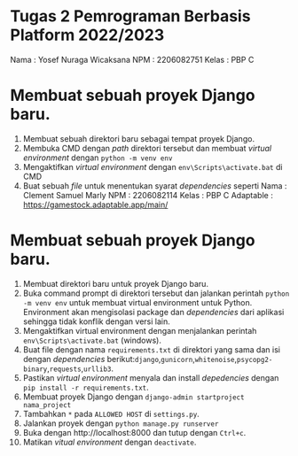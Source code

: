 # Tugas 2 Pemrograman Berbasis Platform 2022/2023
Nama    : Yosef Nuraga Wicaksana
NPM     : 2206082751
Kelas   : PBP C



# Membuat sebuah proyek Django baru.
1. Membuat sebuah direktori baru sebagai tempat proyek Django.
2. Membuka CMD dengan *path* direktori tersebut dan membuat *virtual environment* dengan `python -m venv env`
3. Mengaktifkan *virtual environment* dengan `env\Scripts\activate.bat` di CMD
4. Buat sebuah *file* untuk menentukan syarat *dependencies* seperti Nama        : Clement Samuel Marly
NPM         : 2206082114
Kelas       : PBP C
Adaptable   : https://gamestock.adaptable.app/main/

# Membuat sebuah proyek Django baru.
1. Membuat direktori baru untuk proyek Django baru.
2. Buka command prompt di direktori tersebut dan jalankan perintah `python -m venv env` untuk membuat virtual environment untuk Python. Environment akan mengisolasi package dan *dependencies* dari aplikasi sehingga tidak konflik dengan versi lain.
3. Mengaktifkan virtual environment dengan menjalankan perintah `env\Scripts\activate.bat` (windows).
4. Buat file dengan nama `requirements.txt` di direktori yang sama dan isi dengan *dependencies* berikut:`django`,`gunicorn`,`whitenoise`,`psycopg2-binary`,`requests`,`urllib3`.
5. Pastikan *virtual environment* menyala dan install *depedencies* dengan `pip install -r requirements.txt`.
6. Membuat proyek Django dengan `django-admin startproject nama_project`
7. Tambahkan `*` pada `ALLOWED HOST` di `settings.py`.
8. Jalankan proyek dengan `python manage.py runserver`
9. Buka dengan http://localhost:8000 dan tutup dengan `Ctrl+c`.
10. Matikan *vitual environment* dengan `deactivate`.


